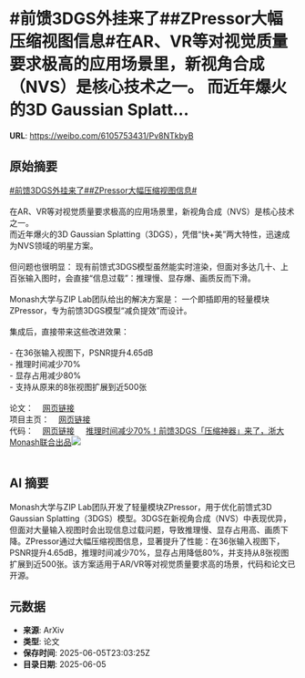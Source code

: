 # #前馈3DGS外挂来了##ZPressor大幅压缩视图信息#在AR、VR等对视觉质量要求极高的应用场景里，新视角合成（NVS）是核心技术之一。 而近年爆火的3D Gaussian Splatt...

**URL**: https://weibo.com/6105753431/Pv8NTkbyB

## 原始摘要

<a href="https://m.weibo.cn/search?containerid=231522type%3D1%26t%3D10%26q%3D%23%E5%89%8D%E9%A6%883DGS%E5%A4%96%E6%8C%82%E6%9D%A5%E4%BA%86%23&amp;extparam=%23%E5%89%8D%E9%A6%883DGS%E5%A4%96%E6%8C%82%E6%9D%A5%E4%BA%86%23" data-hide=""><span class="surl-text">#前馈3DGS外挂来了#</span></a><a href="https://m.weibo.cn/search?containerid=231522type%3D1%26t%3D10%26q%3D%23ZPressor%E5%A4%A7%E5%B9%85%E5%8E%8B%E7%BC%A9%E8%A7%86%E5%9B%BE%E4%BF%A1%E6%81%AF%23&amp;extparam=%23ZPressor%E5%A4%A7%E5%B9%85%E5%8E%8B%E7%BC%A9%E8%A7%86%E5%9B%BE%E4%BF%A1%E6%81%AF%23" data-hide=""><span class="surl-text">#ZPressor大幅压缩视图信息#</span></a><br><br>在AR、VR等对视觉质量要求极高的应用场景里，新视角合成（NVS）是核心技术之一。  <br>而近年爆火的3D Gaussian Splatting（3DGS），凭借“快+美”两大特性，迅速成为NVS领域的明星方案。<br><br>但问题也很明显：  现有前馈式3DGS模型虽然能实时渲染，但面对多达几十、上百张输入图时，会直接“信息过载”：推理慢、显存爆、画质反而下滑。<br><br>Monash大学与ZIP Lab团队给出的解决方案是：  一个即插即用的轻量模块ZPressor，专为前馈3DGS模型“减负提效”而设计。<br><br>集成后，直接带来这些改进效果：<br><br>- 在36张输入视图下，PSNR提升4.65dB<br>- 推理时间减少70%<br>- 显存占用减少80%<br>- 支持从原来的8张视图扩展到近500张<br><br>论文：<a href="https://weibo.cn/sinaurl?u=https%3A%2F%2Fwww.arxiv.org%2Fabs%2F2505.23734" data-hide=""><span class="url-icon"><img style="width: 1rem;height: 1rem" src="https://h5.sinaimg.cn/upload/2015/09/25/3/timeline_card_small_web_default.png" referrerpolicy="no-referrer"></span><span class="surl-text">网页链接</span></a><br>项目主页：<a href="https://weibo.cn/sinaurl?u=https%3A%2F%2Flhmd.top%2Fzpressor" data-hide=""><span class="url-icon"><img style="width: 1rem;height: 1rem" src="https://h5.sinaimg.cn/upload/2015/09/25/3/timeline_card_small_web_default.png" referrerpolicy="no-referrer"></span><span class="surl-text">网页链接</span></a><br>代码：<a href="https://weibo.cn/sinaurl?u=https%3A%2F%2Fgithub.com%2Fziplab%2FZPressor" data-hide=""><span class="url-icon"><img style="width: 1rem;height: 1rem" src="https://h5.sinaimg.cn/upload/2015/09/25/3/timeline_card_small_web_default.png" referrerpolicy="no-referrer"></span><span class="surl-text">网页链接</span></a> <a href="https://weibo.com/ttarticle/p/show?id=2309405174220136251396" data-hide=""><span class="url-icon"><img style="width: 1rem;height: 1rem" src="https://h5.sinaimg.cn/upload/2015/09/25/3/timeline_card_small_article_default.png" referrerpolicy="no-referrer"></span><span class="surl-text">推理时间减少70%！前馈3DGS「压缩神器」来了，浙大Monash联合出品</span></a><img style="" src="https://tvax4.sinaimg.cn/large/006Fd7o3gy1i24k29fjcbj30rs0fmn0v.jpg" referrerpolicy="no-referrer"><br><br>

## AI 摘要

Monash大学与ZIP Lab团队开发了轻量模块ZPressor，用于优化前馈式3D Gaussian Splatting（3DGS）模型。3DGS在新视角合成（NVS）中表现优异，但面对大量输入视图时会出现信息过载问题，导致推理慢、显存占用高、画质下降。ZPressor通过大幅压缩视图信息，显著提升了性能：在36张输入视图下，PSNR提升4.65dB，推理时间减少70%，显存占用降低80%，并支持从8张视图扩展到近500张。该方案适用于AR/VR等对视觉质量要求高的场景，代码和论文已开源。

## 元数据

- **来源**: ArXiv
- **类型**: 论文
- **保存时间**: 2025-06-05T23:03:25Z
- **目录日期**: 2025-06-05
